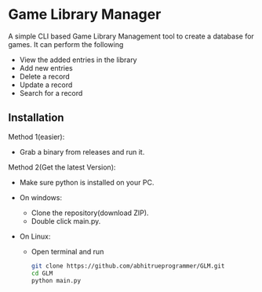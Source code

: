 # Game Library Manager

A simple CLI based Game Library Management tool to create a database for games. It can perform the following
* View the added entries in the library
* Add new entries
* Delete a record
* Update a record
* Search for a record


## Installation

Method 1(easier):

* Grab a binary from releases and run it. 

Method 2(Get the latest Version): 

* Make sure python is installed on your PC.

* On windows: 

  * Clone the repository(download ZIP).
  * Double click main.py.

* On Linux:

  * Open terminal and run

    ```bash
    git clone https://github.com/abhitrueprogrammer/GLM.git
    cd GLM
    python main.py
    ```

    

